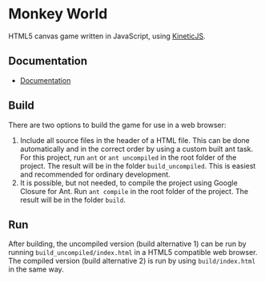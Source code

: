 # Monkey World #

HTML5 canvas game written in JavaScript, using [KineticJS](http://www.kineticjs.com/).

## Documentation ##
 * [Documentation](https://github.com/qtoden/monkeyworld/wiki)


## Build ##
There are two options to build the game for use in a web browser:

1.  Include all source files in the header of a HTML file. This can be done automatically and in the correct order by using a custom built ant task. For this project, run `ant` or `ant uncompiled` in the root folder of the project. The result will be in the folder `build_uncompiled`. This is easiest and recommended for ordinary development.
2.  It is possible, but not needed, to compile the project using Google Closure for Ant. Run `ant compile` in the root folder of the project. The result will be in the folder `build`.

## Run ##
After building, the uncompiled version (build alternative 1) can be run by running `build_uncompiled/index.html` in a HTML5 compatible web browser. The compiled version (build alternative 2) is run by using `build/index.html` in the same way.

